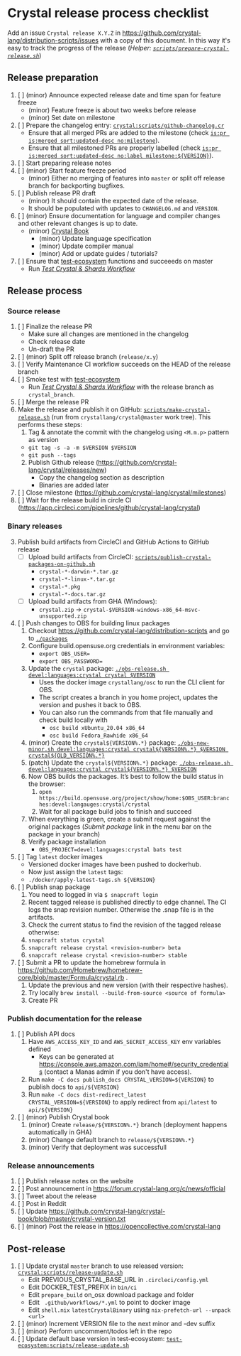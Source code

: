 # Crystal release process checklist

Add an issue `Crystal release X.Y.Z` in https://github.com/crystal-lang/distribution-scripts/issues with a copy of this document. In this way it's easy to track the progress of the release (*Helper: [`scripts/prepare-crystal-release.sh`](./scripts/prepare-crystal-release.sh)*)

## Release preparation

1. [ ] (minor) Announce expected release date and time span for feature freeze
   * (minor) Feature freeze is about two weeks before release
   * (minor) Set date on milestone
2. [ ] Prepare the changelog entry: [`crystal:scripts/github-changelog.cr`](https://github.com/crystal-lang/crystal/blob/master/scripts/github-changelog.cr)
   * Ensure that all merged PRs are added to the milestone (check [`is:pr is:merged sort:updated-desc no:milestone`](https://github.com/crystal-lang/crystal/pulls?q=is%3Apr+is%3Amerged+sort%3Aupdated-desc+no%3Amilestone)).
   * Ensure that all milestoned PRs are properly labelled (check [`is:pr is:merged sort:updated-desc no:label milestone:${VERSION}`](https://github.com/crystal-lang/crystal/pulls?q=is%3Apr+is%3Amerged+sort%3Aupdated-desc+milestone%3A${VERSION}+no%3Alabel)).
3. [ ] Start preparing release notes
3. [ ] (minor) Start feature freeze period
   * (minor) Either no merging of features into `master` or split off release branch for backporting bugfixes.
4. [ ] Publish release PR draft
   * (minor) It should contain the expected date of the release.
   * It should be populated with updates to `CHANGELOG.md` and `VERSION`.
5. [ ] (minor) Ensure documentation for language and compiler changes and other relevant changes is up to date.
   * (minor) [Crystal Book](https://github.com/crystal-lang/crystal-book/)
      * (minor) Update language specification
      * (minor) Update compiler manual
      * (minor) Add or update guides / tutorials?
6. [ ] Ensure that [test-ecosystem](https://github.com/crystal-lang/test-ecosystem) functions and succeeeds on master
   * Run [*Test Crystal & Shards Workflow*](https://github.com/crystal-lang/test-ecosystem/actions/workflows/test-crystal-shards.yml)

## Release process

### Source release


1. [ ] Finalize the release PR
   * Make sure all changes are mentioned in the changelog
   * Check release date
   * Un-draft the PR
2. [ ] (minor) Split off release branch (`release/x.y`)
3. [ ] Verify Maintenance CI workflow succeeds on the HEAD of the release branch
4. [ ] Smoke test with [test-ecosystem](https://github.com/crystal-lang/test-ecosystem)
   * Run [*Test Crystal & Shards Workflow*](https://github.com/crystal-lang/test-ecosystem/actions/workflows/test-crystal-shards.yml) with the release branch as `crystal_branch`.
5. [ ] Merge the release PR
6. Make the release and publish it on GitHub: [`scripts/make-crystal-release.sh`](https://github.com/crystal-lang/distribution-scripts/blob/master/processes/scripts/make-crystal-release.sh) (run from `crystallang/crystal@master` work tree). This performs these steps:
   1. Tag & annotate the commit with the changelog using `<M.m.p>` pattern as version
     * `git tag -s -a -m $VERSION $VERSION`
     * `git push --tags`
   2. Publish Github release (https://github.com/crystal-lang/crystal/releases/new)
      * Copy the changelog section as description
      * Binaries are added later
8. [ ] Close milestone (https://github.com/crystal-lang/crystal/milestones)
9. [ ] Wait for the release build in circle CI (https://app.circleci.com/pipelines/github/crystal-lang/crystal)

### Binary releases

3. Publish build artifacts from CircleCI and GitHub Actions to GitHub release
   * [ ] Upload build artifacts from CircleCI: [`scripts/publish-crystal-packages-on-github.sh`](https://github.com/crystal-lang/distribution-scripts/blob/master/processes/scripts/publish-crystal-packages-on-github.sh)
      * `crystal-*-darwin-*.tar.gz`
      * `crystal-*-linux-*.tar.gz`
      * `crystal-*.pkg`
      * `crystal-*-docs.tar.gz`
   * [ ] Upload build artifacts from GHA (Windows):
      * `crystal.zip` -> `crystal-$VERSION-windows-x86_64-msvc-unsupported.zip`
4. [ ] Push changes to OBS for building linux packages
   1. Checkout https://github.com/crystal-lang/distribution-scripts and go to [`./packages`](../packages)
   2. Configure build.opensuse.org credentials in environment variables:
      * `export OBS_USER=`
      * `export OBS_PASSWORD=`
   3. Update the `crystal` package: [`./obs-release.sh devel:languages:crystal crystal $VERSION`](../packages/obs-release.sh)
      * Uses the docker image `crystallang/osc` to run the CLI client for OBS.
      * The script creates a branch in you home project, updates the version and pushes it back to OBS.
      * You can also run the commands from that file manually and check build locally with
         * `osc build xUbuntu_20.04 x86_64`
         * `osc build Fedora_Rawhide x86_64`
   4. (minor) Create the `crystal${VERSION%.*}` package: [`./obs-new-minor.sh devel:languages:crystal crystal${VERSION%.*} $VERSION crystal${OLD_VERSION%.*}`](../packages/obs-new-minor.sh)
   4. (patch) Update the `crystal${VERSION%.*}` package: [`./obs-release.sh devel:languages:crystal crystal${VERSION%.*} $VERSION`](../packages/obs-release.sh)
   5. Now OBS builds the packages. It’s best to follow the build status in the browser:
      1. `open https://build.opensuse.org/project/show/home:$OBS_USER:branches:devel:langauges:crystal/crystal`
      1. Wait for all package build jobs to finish and succeed
   6. When everything is green, create a submit request against the original packages (*Submit package* link in the menu bar on the package in your branch)
   7. Verify package installation
      * `OBS_PROJECT=devel:languages:crystal bats test`
5. [ ] Tag `latest` docker images
   * Versioned docker images have been pushed to dockerhub.
   * Now just assign the `latest` tags:
   * `./docker/apply-latest-tags.sh ${VERSION}`
6. [ ] Publish snap package
   1. You need to logged in via `$ snapcraft login`
   1. Recent tagged release is published directly to edge channel. The CI logs the snap revision number. Otherwise the .snap file is in the artifacts.
   1. Check the current status to find the revision of the tagged release otherwise:
   1. `snapcraft status crystal`
   1. `snapcraft release crystal <revision-number> beta`
   1. `snapcraft release crystal <revision-number> stable`
7. [ ] Submit a PR to update the homebrew formula in https://github.com/Homebrew/homebrew-core/blob/master/Formula/crystal.rb .
   1. Update the previous and new version (with their respective hashes).
   1. Try locally `brew install --build-from-source <source of formula>`
   1. Create PR

### Publish documentation for the release

1. [ ] Publish API docs
   1. Have `AWS_ACCESS_KEY_ID` and `AWS_SECRET_ACCESS_KEY` env variables defined
      * Keys can be generated at https://console.aws.amazon.com/iam/home#/security_credentials (contact a Manas admin if you don't have access).
   2. Run `make -C docs publish_docs CRYSTAL_VERSION=${VERSION}` to publish docs to `api/${VERSION}`
   3. Run `make -C docs dist-redirect_latest CRYSTAL_VERSION=${VERSION}` to apply redirect from `api/latest` to `api/${VERSION}`
2. [ ] (minor) Publish Crystal book
   1. (minor) Create `release/${VERSION%.*}` branch (deployment happens automatically in GHA)
   2. (minor) Change default branch to `release/${VERSION%.*}`
   3. (minor) Verify that deployment was successfull

### Release announcements
1. [ ] Publish release notes on the website
2. [ ] Post announcement in https://forum.crystal-lang.org/c/news/official
3. [ ] Tweet about the release
4. [ ] Post in Reddit
5. [ ] Update https://github.com/crystal-lang/crystal-book/blob/master/crystal-version.txt
6. [ ] (minor) Post the release in https://opencollective.com/crystal-lang

## Post-release
1. [ ] Update crystal `master` branch to use released version: [`crystal:scripts/release-update.sh`](https://github.com/crystal-lang/crystal/blob/master/scripts/release-update.sh)
   * Edit PREVIOUS_CRYSTAL_BASE_URL in `.circleci/config.yml`
   * Edit DOCKER_TEST_PREFIX in `bin/ci`
   * Edit `prepare_build` on_osx download package and folder
   * Edit ` .github/workflows/*.yml` to point to docker image
   * Edit `shell.nix` `latestCrystalBinary` using  `nix-prefetch-url --unpack <url>`
2. [ ] (minor) Increment VERSION file to the next minor and -dev suffix
3. [ ] (minor) Perform uncomment/todos left in the repo
4. [ ] Update default base version in test-ecosystem: [`test-ecosystem:scripts/release-update.sh`](https://github.com/crystal-lang/test-ecosystem/blob/master/scripts/release-update.sh)
